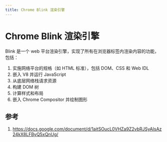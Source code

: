 ```yaml
---
title: Chrome Blink 渲染引擎
---
```


# Chrome Blink 渲染引擎

Blink 是一个 web 平台渲染引擎，实现了所有在浏览器标签内渲染内容的功能，包括：

1. 实施网络平台的规格（如 HTML 标准），包括 DOM、CSS 和 Web IDL
2. 嵌入 V8 并运行 JavaScript
3. 从底层网络栈请求资源
4. 构建 DOM 树
5. 计算样式和布局
6. 嵌入 Chrome Compositor 并绘制图形

## 参考

1. https://docs.google.com/document/d/1aitSOucL0VHZa9Z2vbRJSyAIsAz24kX8LFByQ5xQnUg/
